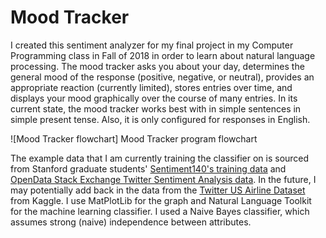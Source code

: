 # Mood Tracker

I created this sentiment analyzer for my final project in my Computer Programming class in Fall of 2018 in order to learn about natural language processing. The mood tracker asks you about your day, determines the general mood of the response (positive, negative, or neutral), provides an appropriate reaction (currently limited), stores entries over time, and displays your mood graphically over the course of many entries. In its current state, the mood tracker works best with in simple sentences in simple present tense. Also, it is only configured for responses in English.

![Mood Tracker flowchart]
Mood Tracker program flowchart

The example data that I am currently training the classifier on is sourced from Stanford graduate students' [Sentiment140's training data](http://help.sentiment140.com/for-students) and [OpenData Stack Exchange Twitter Sentiment Analysis data](https://old.datahub.io/dataset/twitter-sentiment-analysis/resource/091d6b4b-22e9-4a64-85c4-bdc8028183ac). In the future, I may potentially add back in the data from the [Twitter US Airline Dataset](https://www.kaggle.com/crowdflower/twitter-airline-sentiment) from Kaggle. I use MatPlotLib for the graph and Natural Language Toolkit for the machine learning classifier. I used a Naive Bayes classifier, which assumes strong (naive) independence between attributes.
